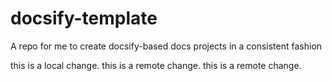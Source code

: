 # docsify-template
A repo for me to create docsify-based docs projects in a consistent fashion

this is a local change.
this is a remote change.
this is a remote change.